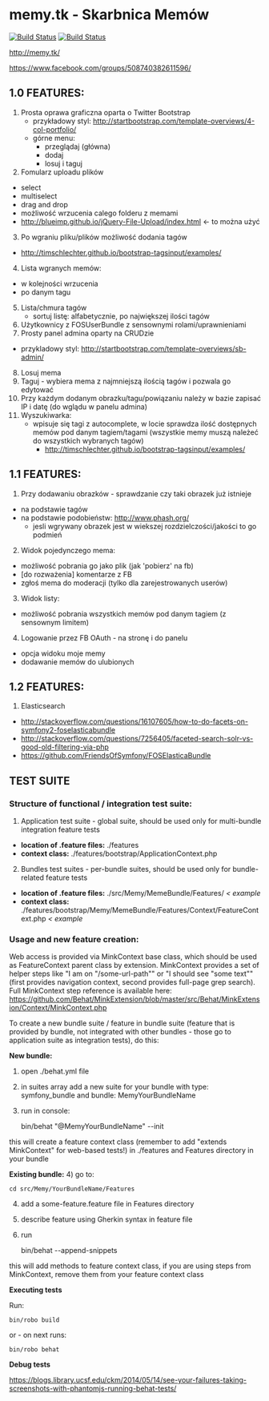 memy.tk - Skarbnica Memów
=======
[![Build Status](https://travis-ci.org/JarJak/memy.svg?branch=master)](https://travis-ci.org/JarJak/memy)
[![Build Status](https://scrutinizer-ci.com/g/JarJak/memy/badges/build.png?b=master)](https://scrutinizer-ci.com/g/JarJak/memy/build-status/master)

http://memy.tk/

https://www.facebook.com/groups/508740382611596/

1.0 FEATURES:
------------
1. Prosta oprawa graficzna oparta o Twitter Bootstrap
	- przykładowy styl: http://startbootstrap.com/template-overviews/4-col-portfolio/
	- górne menu:
		- przeglądaj (główna)
		- dodaj
		- losuj i taguj
2. Fomularz uploadu plików 
  - select
  - multiselect
  - drag and drop
  - możliwość wrzucenia calego folderu z memami
  - http://blueimp.github.io/jQuery-File-Upload/index.html <- to można użyć
3. Po wgraniu pliku/plików możliwość dodania tagów
  - http://timschlechter.github.io/bootstrap-tagsinput/examples/
4. Lista wgranych memów:
  - w kolejności wrzucenia
  - po danym tagu
5. Lista/chmura tagów
	- sortuj listę: alfabetycznie, po największej ilości tagów
6. Użytkownicy z FOSUserBundle z sensownymi rolami/uprawnieniami
7. Prosty panel admina oparty na CRUDzie
  - przykladowy styl: http://startbootstrap.com/template-overviews/sb-admin/
8. Losuj mema
9. Taguj - wybiera mema z najmniejszą ilością tagów i pozwala go edytować
10. Przy każdym dodanym obrazku/tagu/powiązaniu należy w bazie zapisać IP i datę (do wglądu w panelu admina)
11. Wyszukiwarka:
	- wpisuje się tagi z autocomplete, w locie sprawdza ilość dostępnych memów pod danym tagiem/tagami (wszystkie memy muszą należeć do wszystkich wybranych tagów)
        - http://timschlechter.github.io/bootstrap-tagsinput/examples/
  

1.1 FEATURES:
------------
1. Przy dodawaniu obrazków - sprawdzanie czy taki obrazek już istnieje
  - na podstawie tagów
  - na podstawie podobieństw: http://www.phash.org/
    - jesli wgrywany obrazek jest w wiekszej rozdzielczości/jakości to go podmień
2. Widok pojedynczego mema:
  - możliwość pobrania go jako plik (jak 'pobierz' na fb)
  - [do rozważenia] komentarze z FB
  - zgłoś mema do moderacji (tylko dla zarejestrowanych userów)
3. Widok listy:
  - możliwość pobrania wszystkich memów pod danym tagiem (z sensownym limitem)
4. Logowanie przez FB OAuth - na stronę i do panelu
  - opcja widoku moje memy
  - dodawanie memów do ulubionych

1.2 FEATURES:
--------------
1. Elasticsearch
  - http://stackoverflow.com/questions/16107605/how-to-do-facets-on-symfony2-foselasticabundle
  - http://stackoverflow.com/questions/7256405/faceted-search-solr-vs-good-old-filtering-via-php
  - https://github.com/FriendsOfSymfony/FOSElasticaBundle

TEST SUITE
--------------

### Structure of functional / integration test suite: ###

1) Application test suite - global suite, should be used only for multi-bundle integration feature tests
  - **location of .feature files:** ./features
  - **context class:** ./features/bootstrap/ApplicationContext.php

2) Bundles test suites - per-bundle suites, should be used only for bundle-related feature tests
  - **location of .feature files:** ./src/Memy/MemeBundle/Features/ *< example*
  - **context class:** ./features/bootstrap/Memy/MemeBundle/Features/Context/FeatureContext.php *< example*

### Usage and new feature creation: ###
Web access is provided via MinkContext base class, which should be used as FeatureContext parent class by extension.
MinkContext provides a set of helper steps like "I am on "/some-url-path"" or "I should see "some text"" (first provides navigation context, second provides full-page grep search).
Full MinkContext step reference is available here: https://github.com/Behat/MinkExtension/blob/master/src/Behat/MinkExtension/Context/MinkContext.php

To create a new bundle suite / feature in bundle suite (feature that is provided by bundle, not integrated with other bundles - those go to application suite as integration tests), do this:

**New bundle:**
1) open ./behat.yml file
2) in suites array add a new suite for your bundle with type: symfony_bundle and bundle: MemyYourBundleName
3) run in console:

    bin/behat "@MemyYourBundleName" --init

this will create a feature context class (remember to add "extends MinkContext" for web-based tests!) in ./features and Features directory in your bundle

**Existing bundle:**
4) go to:

    cd src/Memy/YourBundleName/Features

4) add a some-feature.feature file in Features directory
5) describe feature using Gherkin syntax in feature file
6) run

    bin/behat --append-snippets

this will add methods to feature context class, if you are using steps from MinkContext, remove them from your feature context class

**Executing tests**

Run:

    bin/robo build

or - on next runs:

    bin/robo behat

**Debug tests**

https://blogs.library.ucsf.edu/ckm/2014/05/14/see-your-failures-taking-screenshots-with-phantomjs-running-behat-tests/
